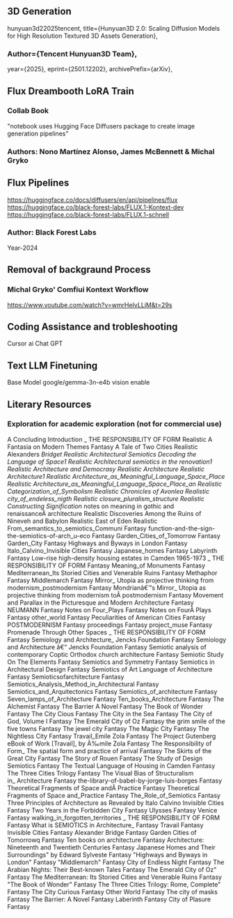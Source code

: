 ## 3D Generation 
hunyuan3d22025tencent,
title={Hunyuan3D 2.0: Scaling Diffusion Models for High Resolution Textured 3D Assets Generation},
### Author={Tencent Hunyuan3D Team},
year={2025},
eprint={2501.12202},
archivePrefix={arXiv},
<p></p>

## Flux Dreambooth LoRA Train 
### Collab Book
"notebook uses Hugging Face Diffusers package to create image generation pipelines"
### Authors: Nono Martínez Alonso, James McBennett & Michal Gryko
<p></p>


## Flux Pipelines
https://huggingface.co/docs/diffusers/en/api/pipelines/flux
https://huggingface.co/black-forest-labs/FLUX.1-Kontext-dev
https://huggingface.co/black-forest-labs/FLUX.1-schnell
### Author: Black Forest Labs
Year-2024
<p></p>

## Removal of backgraund Process
### Michal Gryko' Comfiui Kontext Workflow 
https://www.youtube.com/watch?v=wmrHeIvLLjM&t=29s
<p></p>

## Coding Assistance and trobleshooting
Cursor ai
Chat GPT
<p></p>


## Text LLM Finetuning 
Base Model google/gemma-3n-e4b vision enable 
<p></p>

## Literary Resources
 ### Exploration for academic exploration (not for commercial use)

A Concluding Introduction _ THE RESPONSIBILITY OF FORM	Realistic
A Fantasia on Modern Themes	Fantasy
A Tale of Two Cities	Realistic
Alexanders _Bridget	Realistic
Architectural Semiotics Decoding the Language of Space1	Realistic
Architectural semiotics in the renovation1	Realistic
Architecture and Democrasy	Realistic
Architecture	Realistic
Architecture1	Realistic
Architecture_as_Meaningful_Language_Space_Place	Realistic
Architecture_as_Meaningful_Language_Space_Place_an	Realistic
Categorization_of_Symbolism	Realistic
Chronicles of Avonlea	Realistic
city_of_endeless_nigth	Realistic
closure_pluralism_structure	Realistic
Constructing Signification_ notes on meaning in gothic and renaissanceÂ architecture	Realistic
Discoveries Among the Ruins of Nineveh and Babylon	Realistic
East of Eden	Realistic
From_semantics_to_semiotics_Communi	Fantasy
function-and-the-sign-the-semiotics-of-arch_u-eco	Fantasy
Garden_Cities_of_Tomorrow	Fantasy
Garden_City	Fantasy
Highways and Byways in London	Fantasy
Italo_Calvino_Invisible Cities	Fantasy
Japanese_homes	Fantasy
Labyrinth	Fantasy
Low-rise high-density housing estates in Camden 1965-1973 _ THE RESPONSIBILITY OF FORM	Fantasy
Meaning_of Monuments	Fantasy
Mediterranean_Its Storied Cities and Venerable Ruins	Fantasy
Methaphor	Fantasy
Middlemarch	Fantasy
Mirror_ Utopia as projective thinking from modernism_postmodernism	Fantasy
Mondrianâ€™s Mirror_ Utopia as projective thinking from modernism toÂ postmodernism	Fantasy
Movement and Parallax in the Picturesque and Modern Architecture	Fantasy
NEUMANN	Fantasy
Notes on Four_Plays	Fantasy
Notes on FourÂ Plays	Fantasy
other_world	Fantasy
Peculiarities of American Cities	Fantasy
POSTMODERNISM	Fantasy
proceedings	Fantasy
project_muse	Fantasy
Promenade Through Other Spaces _ THE RESPONSIBILITY OF FORM	Fantasy
Semiology and Architecture_ Jencks Foundation	Fantasy
Semiology and Architecture â€“ Jencks Foundation	Fantasy
Semiotic analysis of contemporary Coptic Orthodox church architecture	Fantasy
Semiotic Study On The Elements	Fantasy
Semiotics and Symmetry	Fantasy
Semiotics in Architectural Design	Fantasy
Semiotics of Art Language of Architecture	Fantasy
Semioticsofarchitecture	Fantasy
Semiotics_Analysis_Method_in_Architectural	Fantasy
Semiotics_and_Arquitectonics	Fantasy
Semiotics_of_architecture	Fantasy
Seven_lamps_of_Architecture	Fantasy
Ten_books_Architecture	Fantasy
The Alchemist	Fantasy
The Barrier A Novel	Fantasy
The Book of Wonder	Fantasy
The City Cious	Fantasy
The City in the Sea	Fantasy
The City of God, Volume I	Fantasy
The Emerald City of Oz	Fantasy
the grim smile of the five towns	Fantasy
The jewel city	Fantasy
The Magic City	Fantasy
The Nightless City	Fantasy
Travail_Emile Zola	Fantasy
The Project Gutenberg eBook of Work [Travail], by Ã‰mile Zola	Fantasy
The Responsibility of Form_ The spatial form and practice of arrival	Fantasy
The Skirts of the Great City	Fantasy
The Story of Rouen	Fantasy
The Study of Design Semiotics	Fantasy
The Textual Language of Housing in Camden	Fantasy
The Three Cities Trilogy	Fantasy
The Visual Bias of Structuralism in_ Architecture	Fantasy
the-library-of-babel-by-jorge-luis-borges	Fantasy
Theoretical Fragments of Space andÂ Practice	Fantasy
Theoretical Fragments of Space and_Practice	Fantasy
The_Role_of_Semiotics	Fantasy
Three Principles of Architecture as Revealed by Italo Calvino Invisible Cities	Fantasy
Two Years in the Forbidden City	Fantasy
Ulysses	Fantasy
Venice	Fantasy
walking_in_forgotten_territories _ THE RESPONSIBILITY OF FORM	Fantasy
What is SEMIOTICS in Architecture_	Fantasy
Travail	Fantasy
Invisible Cities	Fantasy
Alexander Bridge	Fantasy
Garden Cities of Tomorrowq	Fantasy
Ten books on architecture	Fantasy
Architecture: Nineteenth and Twentieth Centuries	Fantasy
Japanese Homes and Their Surroundings" by Edward Sylveste	Fantasy
"Highways and Byways in London"	Fantasy
"Middlemarch"	Fantasy
City of Endless Night	Fantasy
The Arabian Nights: Their Best-known Tales	Fantasy
The Emerald City of Oz"	Fantasy
The Mediterranean: Its Storied Cities and Venerable Ruins	Fantasy
"The Book of Wonder"	Fantasy
The Three Cities Trilogy: Rome, Complete"	Fantasy
The City Curious	Fantasy
Other World	Fantasy
The city of masks	Fantasy
The Barrier: A Novel	Fantasy
Laberinth	Fantasy
City of Plasure	Fantasy
